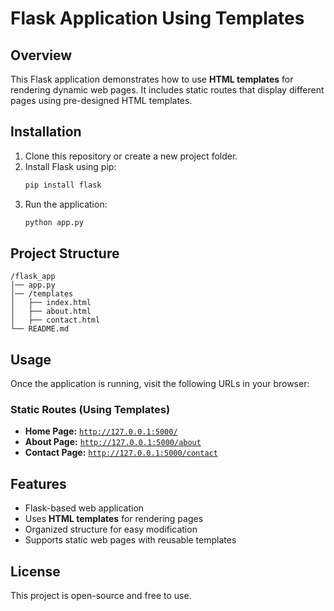 # Flask Application Using Templates

## Overview  
This Flask application demonstrates how to use **HTML templates** for rendering dynamic web pages. It includes static routes that display different pages using pre-designed HTML templates.

## Installation  
1. Clone this repository or create a new project folder.  
2. Install Flask using pip:  
   ```bash
   pip install flask
   ```
3. Run the application:  
   ```bash
   python app.py
   ```

## Project Structure  
```
/flask_app
│── app.py
│── /templates
│   ├── index.html
│   ├── about.html
│   ├── contact.html
└── README.md
```

## Usage  
Once the application is running, visit the following URLs in your browser:  

### **Static Routes (Using Templates)**  
- **Home Page:** [`http://127.0.0.1:5000/`](http://127.0.0.1:5000/)  
- **About Page:** [`http://127.0.0.1:5000/about`](http://127.0.0.1:5000/about)  
- **Contact Page:** [`http://127.0.0.1:5000/contact`](http://127.0.0.1:5000/contact)  

## Features  
- Flask-based web application  
- Uses **HTML templates** for rendering pages  
- Organized structure for easy modification  
- Supports static web pages with reusable templates  

## License  
This project is open-source and free to use.  

